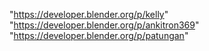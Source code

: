 "https://developer.blender.org/p/kelly"
"https://developer.blender.org/p/ankitron369"
"https://developer.blender.org/p/patungan"
 
